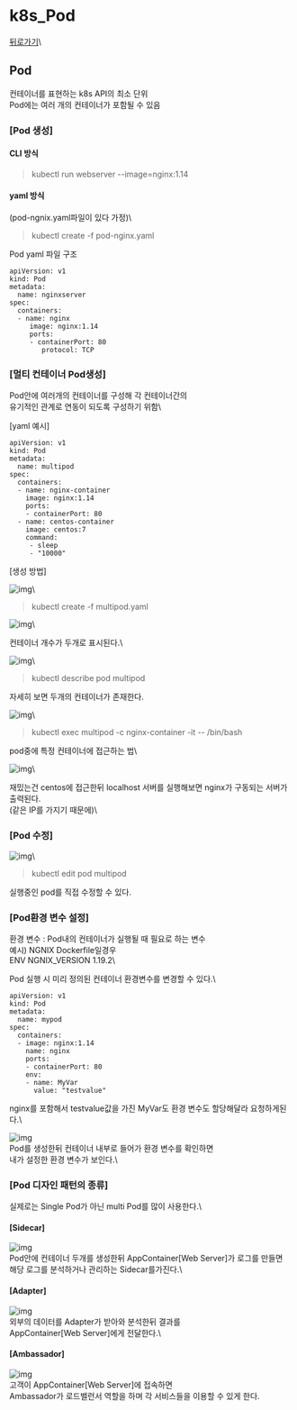 # k8s\_Pod

[뒤로가기](../../)\


## Pod

컨테이너를 표현하는 k8s API의 최소 단위\
Pod에는 여러 개의 컨테이너가 포함될 수 있음

### \[Pod 생성]

#### CLI 방식

> kubectl run webserver --image=nginx:1.14

#### yaml 방식

(pod-ngnix.yaml파일이 있다 가정)\


> kubectl create -f pod-nginx.yaml

Pod yaml 파일 구조

```
apiVersion: v1
kind: Pod
metadata:
  name: nginxserver
spec:
  containers:
  - name: nginx
     image: nginx:1.14
     ports:
     - containerPort: 80
        protocol: TCP
```

### \[멀티 컨테이너 Pod생성]

Pod안에 여러개의 컨테이너를 구성해 각 컨테이너간의\
유기적인 관계로 연동이 되도록 구성하기 위함\


\[yaml 예시]

```
apiVersion: v1
kind: Pod
metadata:
  name: multipod
spec:
  containers:
  - name: nginx-container
    image: nginx:1.14
    ports:
    - containerPort: 80
  - name: centos-container
    image: centos:7
    command:
     - sleep
     - "10000"
```

\[생성 방법]

![img](../Img/k8s\_pod1.png)\


> kubectl create -f multipod.yaml

![img](../Img/k8s\_pod2.png)\


컨테이너 개수가 두개로 표시된다.\


![img](../Img/k8s\_pod3.png)\


> kubectl describe pod multipod

자세히 보면 두개의 컨테이너가 존재한다.

![img](../Img/k8s\_pod4.png)\


> kubectl exec multipod -c nginx-container -it -- /bin/bash

pod중에 특정 컨테이너에 접근하는 법\


![img](../Img/k8s\_pod5.png)\


재밌는건 centos에 접근한뒤 localhost 서버를 실행해보면 nginx가 구동되는 서버가 출력된다.\
(같은 IP를 가지기 때문에)\


### \[Pod 수정]

![img](../Img/k8s\_pod6.png)\


> kubectl edit pod multipod

실행중인 pod를 직접 수정할 수 있다.

### \[Pod환경 변수 설정]

환경 변수 : Pod내의 컨테이너가 실행될 때 필요로 하는 변수\
예시) NGNIX Dockerfile일경우\
ENV NGNIX\_VERSION 1.19.2\


Pod 실행 시 미리 정의된 컨테이너 환경변수를 변경할 수 있다.\


```
apiVersion: v1
kind: Pod
metadata:
  name: mypod
spec:
  containers:
  - image: nginx:1.14
    name: nginx
    ports:
    - containerPort: 80
    env:
    - name: MyVar
      value: "testvalue"
```

nginx를 포함해서 testvalue값을 가진 MyVar도 환경 변수도 할당해달라 요청하게된다.\


![img](../Img/k8s\_pod7.png)\
Pod를 생성한뒤 컨테이너 내부로 들어가 환경 변수를 확인하면\
내가 설정한 환경 변수가 보인다.\


### \[Pod 디자인 패턴의 종류]

실제로는 Single Pod가 아닌 multi Pod를 많이 사용한다.\


#### \[Sidecar]

![img](../Img/k8s\_pod9.png)\
Pod안에 컨테이너 두개를 생성한뒤 AppContainer\[Web Server]가 로그를 만들면\
해당 로그를 분석하거나 관리하는 Sidecar를가진다.\


#### \[Adapter]

![img](../Img/k8s\_pod10.png)\
외부의 데이터를 Adapter가 받아와 분석한뒤 결과를\
AppContainer\[Web Server]에게 전달한다.\


#### \[Ambassador]

![img](../Img/k8s\_pod11.png)\
고객이 AppContainer\[Web Server]에 접속하면\
Ambassador가 로드밸런서 역할을 하며 각 서비스들을 이용할 수 있게 한다.
